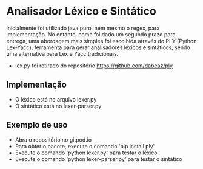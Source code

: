 # Analisador Léxico e Sintático
Inicialmente foi utilizado java puro, nem mesmo o regex, para implementação. No entanto, como foi dado um segundo prazo para entrega, uma abordagem mais simples foi escolhida através do PLY (Python Lex-Yacc); ferramenta para gerar analisadores léxicos e sintáticos, sendo uma alternativa para Lex e Yacc tradicionais.
* lex.py foi retirado do repositório https://github.com/dabeaz/ply 

## Implementação
- O léxico está no arquivo lexer.py
- O sintático está no lexer-parser.py

## Exemplo de uso
- Abra o repositório no gitpod.io
- Para obter o pacote, execute o comando 'pip install ply' 
- Execute o comando 'python lexer.py' para testar o léxico
- Execute o comando 'python lexer-parser.py' para testar o sintático


